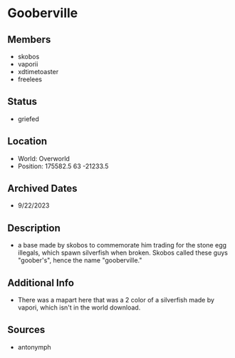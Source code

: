 # Gooberville

## Members
- skobos
- vaporii
- xdtimetoaster
- freelees

## Status
- griefed

## Location
- World: Overworld
- Position: 175582.5 63 -21233.5

## Archived Dates
- 9/22/2023

## Description
- a base made by skobos to commemorate him trading for the stone egg illegals, which spawn silverfish when broken. Skobos called these guys "goober's", hence the name "gooberville."

## Additional Info
- There was a mapart here that was a 2 color of a silverfish made by vapori, which isn't in the world download.

## Sources
- antonymph

